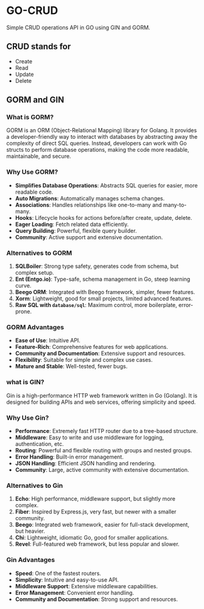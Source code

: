 # GO-CRUD

Simple CRUD operations API in GO using GIN and GORM.

## CRUD stands for

- Create
- Read
- Update
- Delete

## GORM and GIN

### What is GORM?

GORM is an ORM (Object-Relational Mapping) library for Golang. It provides a developer-friendly way to interact with databases by abstracting away the complexity of direct SQL queries. Instead, developers can work with Go structs to perform database operations, making the code more readable, maintainable, and secure.

### Why Use GORM?

- **Simplifies Database Operations**: Abstracts SQL queries for easier, more readable code.
- **Auto Migrations**: Automatically manages schema changes.
- **Associations**: Handles relationships like one-to-many and many-to-many.
- **Hooks**: Lifecycle hooks for actions before/after create, update, delete.
- **Eager Loading**: Fetch related data efficiently.
- **Query Building**: Powerful, flexible query builder.
- **Community**: Active support and extensive documentation.

### Alternatives to GORM

1. **SQLBoiler**: Strong type safety, generates code from schema, but complex setup.
2. **Ent (Entgo.io)**: Type-safe, schema management in Go, steep learning curve.
3. **Beego ORM**: Integrated with Beego framework, simpler, fewer features.
4. **Xorm**: Lightweight, good for small projects, limited advanced features.
5. **Raw SQL with `database/sql`**: Maximum control, more boilerplate, error-prone.

### GORM Advantages

- **Ease of Use**: Intuitive API.
- **Feature-Rich**: Comprehensive features for web applications.
- **Community and Documentation**: Extensive support and resources.
- **Flexibility**: Suitable for simple and complex use cases.
- **Mature and Stable**: Well-tested, fewer bugs.

### what is GIN?

Gin is a high-performance HTTP web framework written in Go (Golang). It is designed for building APIs and web services, offering simplicity and speed.

### Why Use Gin?

- **Performance**: Extremely fast HTTP router due to a tree-based structure.
- **Middleware**: Easy to write and use middleware for logging, authentication, etc.
- **Routing**: Powerful and flexible routing with groups and nested groups.
- **Error Handling**: Built-in error management.
- **JSON Handling**: Efficient JSON handling and rendering.
- **Community**: Large, active community with extensive documentation.

### Alternatives to Gin

1. **Echo**: High performance, middleware support, but slightly more complex.
2. **Fiber**: Inspired by Express.js, very fast, but newer with a smaller community.
3. **Beego**: Integrated web framework, easier for full-stack development, but heavier.
4. **Chi**: Lightweight, idiomatic Go, good for smaller applications.
5. **Revel**: Full-featured web framework, but less popular and slower.

### Gin Advantages

- **Speed**: One of the fastest routers.
- **Simplicity**: Intuitive and easy-to-use API.
- **Middleware Support**: Extensive middleware capabilities.
- **Error Management**: Convenient error handling.
- **Community and Documentation**: Strong support and resources.
